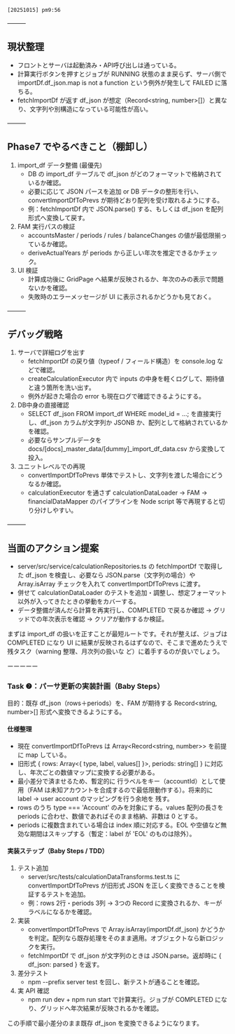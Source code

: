 `[20251015] pm9:56`

———

## 現状整理

- フロントとサーバは起動済み・API呼び出しは通っている。
- 計算実行ボタンを押すとジョブが RUNNING 状態のまま戻らず、サーバ側で importDf.df_json.map is not a function という例外が発生して FAILED に落ちる。
- fetchImportDf が返す df_json が想定（Record<string, number>[]）と異なり、文字列や別構造になっている可能性が高い。

———

## Phase7 でやるべきこと（棚卸し）

1. import_df データ整備 (最優先)
   - DB の import_df テーブルで df_json がどのフォーマットで格納されているか確認。
   - 必要に応じて JSON パースを追加 or DB データの整形を行い、convertImportDfToPrevs が期待どおり配列を受け取れるようにする。
   - 例：fetchImportDf 内で JSON.parse() する、もしくは df_json を配列形式へ変換して戻す。
2. FAM 実行パスの検証
   - accountsMaster / periods / rules / balanceChanges の値が最低限揃っているか確認。
   - deriveActualYears が periods から正しい年次を推定できるかチェック。
3. UI 検証
   - 計算成功後に GridPage へ結果が反映されるか、年次のみの表示で問題ないかを確認。
   - 失敗時のエラーメッセージが UI に表示されるかどうかも見ておく。

———

## デバッグ戦略

1. サーバで詳細ログを出す
   - fetchImportDf の戻り値（typeof / フィールド構造）を console.log などで確認。
   - createCalculationExecutor 内で inputs の中身を軽くログして、期待値と違う箇所を洗い出す。
   - 例外が起きた場合の error も現在ログで確認できるようにする。
2. DB中身の直接確認
   - SELECT df_json FROM import_df WHERE model_id = ...; を直接実行し、df_json カラムが文字列か JSONB か、配列として格納されているかを確認。
   - 必要ならサンプルデータを docs/[docs]\_master_data/[dummy]\_import_df_data.csv から変換して投入。
3. ユニットレベルでの再現
   - convertImportDfToPrevs 単体でテストし、文字列を渡した場合にどうなるか確認。
   - calculationExecutor を通さず calculationDataLoader → FAM → financialDataMapper のパイプラインを Node script 等で再現すると切り分けしやすい。

———

## 当面のアクション提案

- server/src/service/calculationRepositories.ts の fetchImportDf で取得した df_json を検査し、必要なら JSON.parse（文字列の場合）や Array.isArray チェックを入れて
  convertImportDfToPrevs に渡す。
- 併せて calculationDataLoader のテストを追加・調整し、想定フォーマット以外が入ってきたときの挙動をカバーする。
- データ整備が済んだら計算を再実行し、COMPLETED で戻るか確認 → グリッドでの年次表示を確認 → クリアが動作するか検証。

まずは import_df の扱いを正すことが最短ルートです。それが整えば、ジョブは COMPLETED になり UI に結果が反映されるはずなので、そこまで進めたうえで残タスク（warning 整理、月次列の扱いな
ど）に着手するのが良いでしょう。

ーーーーー

### Task ❷：パーサ更新の実装計画（Baby Steps）

目的：既存 df_json（rows＋periods）を、FAM が期待する Record<string, number>[] 形式へ変換できるようにする。

#### 仕様整理

- 現在 convertImportDfToPrevs は Array<Record<string, number>> を前提に map している。
- 旧形式 { rows: Array<{ type, label, values[] }>, periods: string[] } に対応し、年次ごとの数値マップに変換する必要がある。
- 最小差分で済ませるため、暫定的に 行ラベルをキー（accountId）として使用（FAM は未知アカウントを合成するので最低限動作する）。将来的に label -> user account のマッピングを行う余地を
  残す。
- rows のうち type === 'Account' のみを対象にする。values 配列の長さを periods に合わせ、数値であればそのまま格納、非数は 0 とする。
- periods に複数含まれている場合は index 順に対応する。EOL や空値など無効な期間はスキップする（暫定：label が 'EOL' のものは除外）。

#### 実装ステップ（Baby Steps / TDD）

1. テスト追加
   - server/src/tests/calculationDataTransforms.test.ts に convertImportDfToPrevs が旧形式 JSON を正しく変換できることを検証するテストを追加。
   - 例：rows 2行・periods 3列 → 3つの Record に変換されるか、キーがラベルになるかを確認。
2. 実装
   - convertImportDfToPrevs で Array.isArray(importDf.df_json) かどうかを判定。配列なら既存処理をそのまま適用。オブジェクトなら新ロジックを実行。
   - fetchImportDf で df_json が文字列のときは JSON.parse。返却時に { df_json: parsed } を返す。
3. 差分テスト
   - npm --prefix server test を回し、新テストが通ることを確認。
4. 実 API 確認
   - npm run dev + npm run start で計算実行。ジョブが COMPLETED になり、グリッドへ年次結果が反映されるかを確認。

この手順で最小差分のまま既存 df_json を変換できるようになります。
